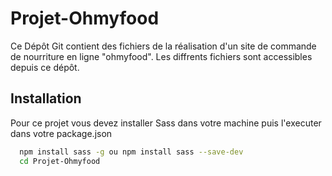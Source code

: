 
# Projet-Ohmyfood

Ce Dépôt Git contient des fichiers de la réalisation d'un site de commande de nourriture en ligne "ohmyfood". Les diffrents fichiers sont accessibles depuis ce dépôt. 



## Installation

Pour  ce projet vous devez installer Sass dans votre machine puis l'executer dans votre package.json

```bash
  npm install sass -g ou npm install sass --save-dev
  cd Projet-Ohmyfood
```
    


